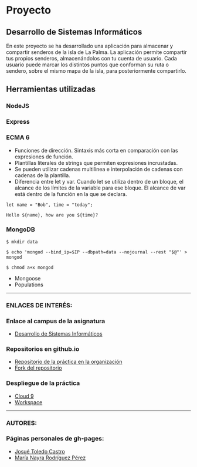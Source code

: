 # Proyecto 

## Desarrollo de Sistemas Informáticos

En este proyecto se ha desarrollado una aplicación para almacenar y compartir senderos de la isla de La Palma. 
La aplicación permite compartir tus propios senderos, almacenándolos con tu cuenta de usuario. 
Cada usuario puede marcar los distintos puntos que conforman su ruta o sendero, sobre el mismo mapa de la isla, para posteriormente compartirlo.


## Herramientas utilizadas

### NodeJS


### Express


### ECMA 6

* Funciones de dirección. Sintaxis más corta en comparación con las expresiones de función.
* Plantillas literales de strings que permiten expresiones incrustadas.
* Se pueden utilizar cadenas multilínea e interpolación de cadenas con cadenas de la plantilla.
* Diferencia entre let y var.
Cuando let se utiliza dentro de un bloque, el alcance de los límites de la variable para ese bloque. El alcance de var está dentro de la función en la que se declara.

`let name = "Bob", time = "today";`

`Hello ${name}, how are you ${time}?`

### MongoDB

`$ mkdir data`

`$ echo 'mongod --bind_ip=$IP --dbpath=data --nojournal --rest "$@"' > mongod`

`$ chmod a+x mongod`

* Mongoose
* Populations



--------

### ENLACES DE INTERÉS:
### Enlace al campus de la asignatura

* [Desarrollo de Sistemas Informáticos](https://campusvirtual.ull.es/my/)


### Repositorios en github.io

* [Repositorio de la práctica en la organización](https://github.com/ULL-ESIT-GRADOII-DSI/proyecto-final-Josue-Nayra)
* [Fork del repositorio](https://github.com/alu0100406122/proyecto-final-Josue-Nayra)


### Despliegue de la práctica

* [Cloud 9]()
* [Workspace]()

--------

### AUTORES: 
### Páginas personales de gh-pages:

* [Josué Toledo Castro](http://josuetc94.github.io/)
* [María Nayra Rodríguez Pérez](http://alu0100406122.github.io/)